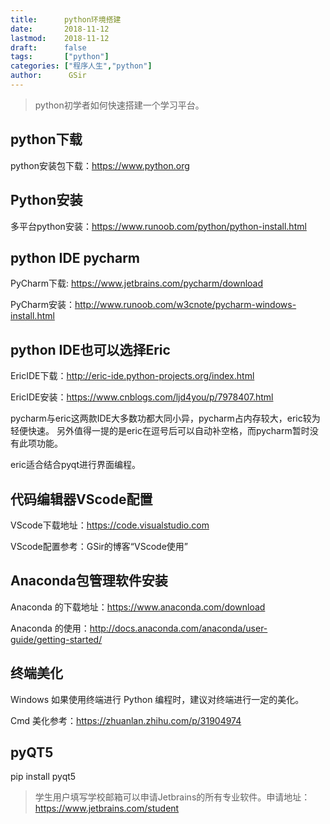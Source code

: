 ```yaml
---
title:      python环境搭建
date:       2018-11-12
lastmod:    2018-11-12
draft:      false
tags:       ["python"]
categories: ["程序人生","python"]
author:      GSir
---
```


> python初学者如何快速搭建一个学习平台。

## python下载

python安装包下载：https://www.python.org

## Python安装

多平台python安装：https://www.runoob.com/python/python-install.html

## python IDE pycharm

PyCharm下载: https://www.jetbrains.com/pycharm/download

PyCharm安装：http://www.runoob.com/w3cnote/pycharm-windows-install.html

## python IDE也可以选择Eric

EricIDE下载：http://eric-ide.python-projects.org/index.html

EricIDE安装：https://www.cnblogs.com/ljd4you/p/7978407.html

pycharm与eric这两款IDE大多数功都大同小异，pycharm占内存较大，eric较为轻便快速。
另外值得一提的是eric在逗号后可以自动补空格，而pycharm暂时没有此项功能。

eric适合结合pyqt进行界面编程。

## 代码编辑器VScode配置

VScode下载地址：https://code.visualstudio.com

VScode配置参考：GSir的博客“VScode使用”

## Anaconda包管理软件安装

Anaconda 的下载地址：https://www.anaconda.com/download

Anaconda 的使用：http://docs.anaconda.com/anaconda/user-guide/getting-started/

## 终端美化

Windows 如果使用终端进行 Python 编程时，建议对终端进行一定的美化。

Cmd 美化参考：https://zhuanlan.zhihu.com/p/31904974

## pyQT5

pip install pyqt5


> 学生用户填写学校邮箱可以申请Jetbrains的所有专业软件。申请地址：https://www.jetbrains.com/student

